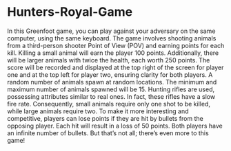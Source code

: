 # Hunters-Royal-Game
In this Greenfoot game, you can play against your adversary on the same computer, using the same keyboard. The game involves shooting animals from a third-person shooter Point of View (POV) and earning points for each kill. Killing a small animal will earn the player 100 points. Additionally, there will be larger animals with twice the health, each worth 250 points. The score will be recorded and displayed at the top right of the screen for player one and at the top left for player two, ensuring clarity for both players. A random number of animals spawn at random locations. The minimum and maximum number of animals spawned will be 15. Hunting rifles are used, possessing attributes similar to real ones. In fact, these rifles have a slow fire rate. Consequently, small animals require only one shot to be killed, while large animals require two. To make it more interesting and competitive, players can lose points if they are hit by bullets from the opposing player. Each hit will result in a loss of 50 points. Both players have an infinite number of bullets. But that’s not all; there’s even more to this game!
